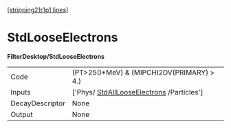 [[stripping21r1p1 lines]](./stripping21r1p1-commonparticles)

# StdLooseElectrons

**FilterDesktop/StdLooseElectrons**

|                 |                                                                                       |
|-----------------|---------------------------------------------------------------------------------------|
| Code            | (PT\>250\*MeV) & (MIPCHI2DV(PRIMARY) \> 4.)                                           |
| Inputs          | ['Phys/ [StdAllLooseElectrons](./stripping21r1p1-stdalllooseelectrons) /Particles'] |
| DecayDescriptor | None                                                                                  |
| Output          | None                                                                                  |
